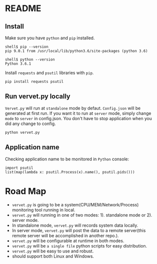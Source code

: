 # README

## Install

Make sure you have `python` and `pip` installed.

    shell$ pip --version
    pip 9.0.1 from /usr/local/lib/python3.6/site-packages (python 3.6)

    shell$ python --version
    Python 3.6.1

Install `requests` and `psutil` libraries with `pip`.

    pip install requests psutil

## Run vervet.py locally

`Vervet.py` will run at `standalone` mode by defaut.
`Config.json` will be generated at first run.
If you want it to run at `server` mode, simply change `mode` to `server` in config.json.
You don't have to stop application when you did any change to config.

    python vervet.py

## Application name

Checking application name to be monitored in `Python` console:

    import psutil
    list(map(lambda x: psutil.Process(x).name(), psutil.pids()))

# Road Map

  - `vervet.py` is going to be a system(CPU/MEM/Network/Process) monitoring tool running in local.
  - `vervet.py` will running in one of two modes: 1). standalone mode or 2). server mode.
  - In standalone mode, `vervet.py` will records system data locally. 
  - In server mode, `vervet.py` will post the data to a remote server(this remote server will be accomplished in another repo.).
  - `vervet.py` will be configurable at runtime in both modes.
  - `vervet.py` will be `a single file` python scripts for easy distribution.
  - `vervet.py` will be easy to use and robust.
  - should support both Linux and Windows.